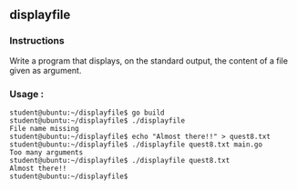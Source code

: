 ## displayfile

### Instructions

Write a program that displays, on the standard output, the content of a file given as argument.

### Usage :

```console
student@ubuntu:~/displayfile$ go build
student@ubuntu:~/displayfile$ ./displayfile
File name missing
student@ubuntu:~/displayfile$ echo "Almost there!!" > quest8.txt
student@ubuntu:~/displayfile$ ./displayfile quest8.txt main.go
Too many arguments
student@ubuntu:~/displayfile$ ./displayfile quest8.txt
Almost there!!
student@ubuntu:~/displayfile$
```
